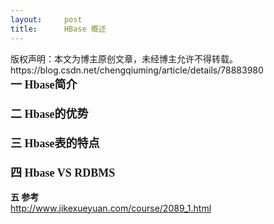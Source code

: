 ```yaml
---
layout:     post
title:      HBase 概述
---
```

<div id="article_content" class="article_content clearfix csdn-tracking-statistics" data-pid="blog" data-mod="popu_307" data-dsm="post">
								<div class="article-copyright">
					版权声明：本文为博主原创文章，未经博主允许不得转载。					https://blog.csdn.net/chengqiuming/article/details/78883980				</div>
								            <link rel="stylesheet" href="https://csdnimg.cn/release/phoenix/template/css/ck_htmledit_views-f76675cdea.css">
						<div class="htmledit_views" id="content_views">
                
<div><span style="font-family:'Microsoft YaHei';font-size:18px;"><strong>一 Hbase简介</strong></span></div>
<div><span style="font-family:'Microsoft YaHei';font-size:18px;"><img src="https://img-blog.csdn.net/20171224110146213" alt=""></span></div>
<div><span style="font-family:'Microsoft YaHei';font-size:18px;"><br></span></div>
<div><span style="font-family:'Microsoft YaHei';font-size:18px;"><strong>二 Hbase的优势</strong></span></div>
<div><span style="font-family:'Microsoft YaHei';font-size:18px;"><img src="https://img-blog.csdn.net/20171224110201024" alt=""></span></div>
<div><span style="font-family:'Microsoft YaHei';font-size:18px;"><br></span></div>
<div><span style="font-family:'Microsoft YaHei';font-size:18px;"><strong>三 Hbase表的特点</strong></span></div>
<div><span style="font-family:'Microsoft YaHei';font-size:18px;"><img src="https://img-blog.csdn.net/20171224110213248" alt=""></span></div>
<div><span style="font-family:'Microsoft YaHei';font-size:18px;"><br></span></div>
<div><span style="font-family:'Microsoft YaHei';font-size:18px;"><strong>四 Hbase VS RDBMS</strong></span></div>
<div><span style="font-family:'Microsoft YaHei';font-size:18px;"><img src="https://img-blog.csdn.net/20171224110225788" alt=""></span></div>
<div><span style="font-family:'Microsoft YaHei';font-size:18px;"></span>
<div><br></div>
<div><strong>五 参考</strong></div>
<div><a href="http://www.jikexueyuan.com/course/2089_1.html" rel="nofollow">http://www.jikexueyuan.com/course/2089_1.html</a></div>
<br></div>
            </div>
                </div>